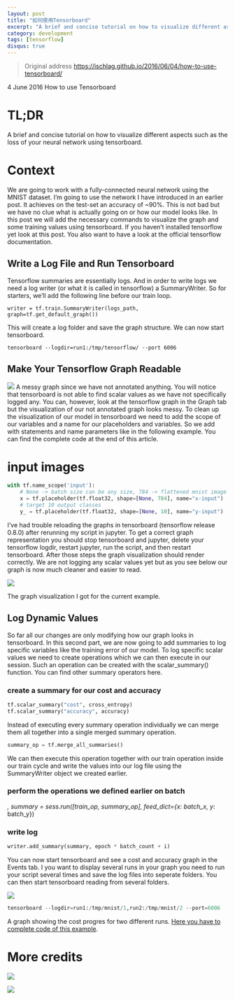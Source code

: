 ```yaml
---
layout: post
title: "如何使用Tensorboard"
excerpt: "A brief and concise tutorial on how to visualize different aspects such as the loss of your neural network using tensorboard."
category: development
tags: [tensorflow]
disqus: true
---
```


> Original address https://ischlag.github.io/2016/06/04/how-to-use-tensorboard/

4 June 2016 How to use Tensorboard

# TL;DR

A brief and concise tutorial on how to visualize different aspects such as the loss of your neural network using tensorboard.

# Context

We are going to work with a fully-connected neural network using the MNIST dataset. I’m going to use the network I have introduced in an earlier post. It achieves on the test-set an accuracy of ~90%. This is not bad but we have no clue what is actually going on or how our model looks like. In this post we will add the necessary commands to visualize the graph and some training values using tensorboard. If you haven’t installed tensorflow yet look at this post. You also want to have a look at the official tensorflow documentation.

## Write a Log File and Run Tensorboard

Tensorflow summaries are essentially logs. And in order to write logs we need a log writer (or what it is called in tensorflow) a SummaryWriter. So for starters, we’ll add the following line before our train loop.
```
writer = tf.train.SummaryWriter(logs_path, graph=tf.get_default_graph())

```
This will create a log folder and save the graph structure. We can now start tensorboard.
```
tensorboard --logdir=run1:/tmp/tensorflow/ --port 6006
```
## Make Your Tensorflow Graph Readable
![](https://ischlag.github.io/images/graph_mess.png)
A messy graph since we have not annotated anything.
You will notice that tensorboard is not able to find scalar values as we have not specifically logged any. You can, however, look at the tensorflow graph in the Graph tab but the visualization of our not annotated graph looks messy. To clean up the visualization of our model in tensorboard we need to add the scope of our variables and a name for our placeholders and variables. So we add with statements and name parameters like in the following example. You can find the complete code at the end of this article.

# input images
```python
with tf.name_scope('input'):
    # None -> batch size can be any size, 784 -> flattened mnist image
    x = tf.placeholder(tf.float32, shape=[None, 784], name="x-input") 
    # target 10 output classes
    y_ = tf.placeholder(tf.float32, shape=[None, 10], name="y-input")
```

I’ve had trouble reloading the graphs in tensorboard (tensorflow release 0.8.0) after rerunning my script in jupyter. To get a correct graph representation you should stop tensorboard and jupyter, delete your tensorflow logdir, restart jupyter, run the script, and then restart tensorboard. After those steps the graph visualization should render correctly. We are not logging any scalar values yet but as you see below our graph is now much cleaner and easier to read.

![](https://ischlag.github.io/images/graph_example.png)

The graph visualization I got for the current example.

## Log Dynamic Values

So far all our changes are only modifying how our graph looks in tensorboard. In this second part, we are now going to add summaries to log specific variables like the training error of our model. To log specific scalar values we need to create operations which we can then execute in our session. Such an operation can be created with the scalar_summary() function. You can find other summary operators here.

### create a summary for our cost and accuracy
```python
tf.scalar_summary("cost", cross_entropy)
tf.scalar_summary("accuracy", accuracy)
```

Instead of executing every summary operation individually we can merge them all together into a single merged summary operation.

```python
summary_op = tf.merge_all_summaries()
```

We can then execute this operation together with our train operation inside our train cycle and write the values into our log file using the SummaryWriter object we created earlier.

### perform the operations we defined earlier on batch
_, summary = sess.run([train_op, summary_op], feed_dict={x: batch_x, y_: batch_y})
            
### write log
```python
writer.add_summary(summary, epoch * batch_count + i)
```

You can now start tensorboard and see a cost and accuracy graph in the Events tab. I you want to display several runs in your graph you need to run your script several times and save the log files into seperate folders. You can then start tensorboard reading from several folders.

![](https://ischlag.github.io/images/cost_graph.png)

```python
tensorboard --logdir=run1:/tmp/mnist/1,run2:/tmp/mnist/2 --port=6006
```

A graph showing the cost progres for two different runs.
[Here you have to complete code of this example](https://gist.githubusercontent.com/Samurais/ede650487bcacc99d0b86c9488796e73/raw/587b5265e60e7f09dc1cf2c91b478d16b94dd6d7/train_with_tensorboard.py).

# More credits

![](http://7xkeqi.com1.z0.glb.clouddn.com/chatbot/images/2016/11/Screen-Shot-2016-11-30-at-09.54.10.png)

![](http://7xkeqi.com1.z0.glb.clouddn.com/chatbot/images/2016/11/Screen-Shot-2016-11-30-at-09.54.19.png)